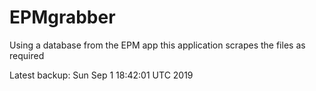 # EPMgrabber
Using a database from the EPM app this application scrapes the files as required


Latest backup: Sun Sep 1 18:42:01 UTC 2019
